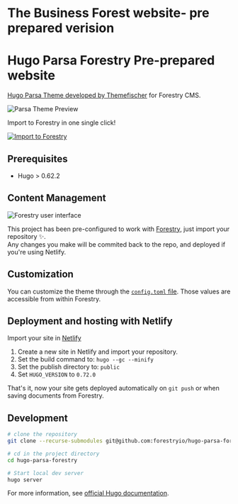 # The Business Forest website- pre prepared verision
# Hugo Parsa Forestry Pre-prepared website

[Hugo Parsa Theme developed by Themefischer](https://github.com/themefisher/parsa-hugo) for Forestry CMS.

![Parsa Theme Preview](static/images/screenshot.jpg)

Import to Forestry in one single click!

[![Import to Forestry](https://assets.forestry.io/import-to-forestryK.svg)](https://app.forestry.io/quick-start?repo=forestryio/hugo-parsa-forestry&engine=hugo&version=0.72.0)

## Prerequisites

- Hugo > 0.62.2

## Content Management

![Forestry user interface](static/images/hugo-parsa-forestry.jpg)

This project has been pre-configured to work with [Forestry](https://forestry.io), just import your repository ✨. \
Any changes you make will be commited back to the repo, and deployed if you're using Netlify.

## Customization

You can customize the theme through the [`config.toml` file](https://github.com/forestryio/hugo-parsa-forestry/blob/master/config.toml). Those values are accessible from within Forestry.

## Deployment and hosting with Netlify

Import your site in [Netlify](https://netlify.com)

1. Create a new site in Netlify and import your repository.
2. Set the build command to: `hugo --gc --minify`
3. Set the publish directory to: `public`
4. Set `HUGO_VERSION` to `0.72.0`

That's it, now your site gets deployed automatically on `git push` or when saving documents from Forestry.

## Development

```bash
# clone the repository
git clone --recurse-submodules git@github.com:forestryio/hugo-parsa-forestry.git

# cd in the project directory
cd hugo-parsa-forestry

# Start local dev server
hugo server
```

For more information, see [official Hugo documentation](https://gohugo.io/getting-started/).
